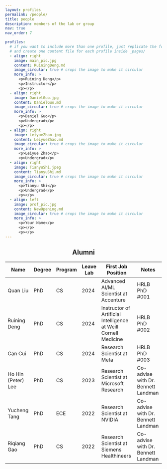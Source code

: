```yaml
---
layout: profiles
permalink: /people/
title: people
description: members of the lab or group
nav: true
nav_order: 7

profiles:
  # if you want to include more than one profile, just replicate the following block
  # and create one content file for each profile inside _pages/
  - align: right
    image: main_pic.jpg
    content: RuiningDeng.md
    image_circular: true # crops the image to make it circular
    more_info: >
      <p>Ruining Deng</p>
      <p>Instructor</p>
      <p></p>
  - align: right
    image: DanielGuo.jpg
    content: DanielGuo.md
    image_circular: true # crops the image to make it circular
    more_info: >
      <p>Daniel Guo</p>
      <p>Undergrad</p>
      <p></p>
  - align: right
    image: LeiyueZhao.jpg
    content: LeiyueZhao.md
    image_circular: true # crops the image to make it circular
    more_info: >
      <p>Leiyue Zhao</p>
      <p>Undergrad</p>
  - align: right
    image: TianyuShi.jpeg
    content: TianyuShi.md
    image_circular: true # crops the image to make it circular
    more_info: >
      <p>Tianyu Shi</p>
      <p>Undergrad</p>
      <p></p>
  - align: left
    image: prof_pic.jpg
    content: NewOpening.md
    image_circular: true # crops the image to make it circular
    more_info: >
      <p>Your Name</p>
      <p></p>
      <p></p>
---
```


<h2 style="text-align: center;">Alumni</h2>

<table>
  <thead>
    <tr>
      <th>Name</th>
      <th>Degree</th>
      <th>Program</th>
      <th>Leave Lab</th>
      <th>First Job Position</th>
      <th>Notes</th>
    </tr>
  </thead>
  <tbody>
    <tr>
      <td>Quan Liu</td>
      <td>PhD</td>
      <td>CS</td>
      <td>2024</td>
      <td>Advanced AI/ML Scientist at Accenture</td>
      <td>HRLB PhD #001</td>
    </tr>
    <tr>
      <td>Ruining Deng</td>
      <td>PhD</td>
      <td>CS</td>
      <td>2024</td>
      <td>Instructor of Artificial Intelligence at Weill Cornell Medicine</td>
      <td>HRLB PhD #002</td>
    </tr>
    <tr>
      <td>Can Cui</td>
      <td>PhD</td>
      <td>CS</td>
      <td>2024</td>
      <td>Research Scientist at Meta</td>
      <td>HRLB PhD #003</td>
    </tr>
    <tr>
      <td>Ho Hin (Peter) Lee</td>
      <td>PhD</td>
      <td>CS</td>
      <td>2023</td>
      <td>Research Scientist at Microsoft Research</td>
      <td>Co-advise with Dr. Bennett Landman</td>
    </tr>
    <tr>
      <td>Yucheng Tang</td>
      <td>PhD</td>
      <td>ECE</td>
      <td>2022</td>
      <td>Research Scientist at NVIDIA</td>
      <td>Co-advise with Dr. Bennett Landman</td>
    </tr>
    <tr>
      <td>Riqiang Gao</td>
      <td>PhD</td>
      <td>CS</td>
      <td>2022</td>
      <td>Research Scientist at Siemens Healthineers</td>
      <td>Co-advise with Dr. Bennett Landman</td>
    </tr>
  </tbody>
</table>